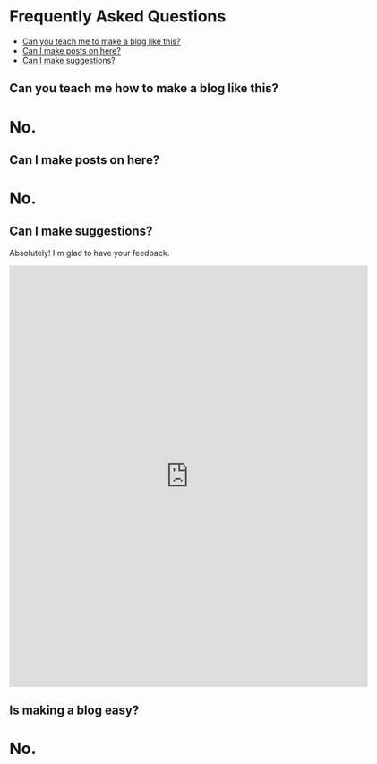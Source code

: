 # Frequently Asked Questions

- [Can you teach me to make a blog like this?](#can-you-teach-me-how-to-make-a-blog-like-this)
- [Can I make posts on here?](#can-i-make-posts-on-here)
- [Can I make suggestions?](#can-i-make-suggestions)

## Can you teach me how to make a blog like this?
# No.
## Can I make posts on here?
# No.
## Can I make suggestions?
Absolutely! I'm glad to have your feedback.
<iframe src="https://docs.google.com/forms/d/e/1FAIpQLScGUKfyw0VLOsxYZRfoH7x9RnOFp2nSD4pvUHIHuZQEhThJGQ/viewform?embedded=true" width="640" height="753" frameborder="0" marginheight="0" marginwidth="0">Loading…</iframe>

## Is making a blog easy?
# No.
